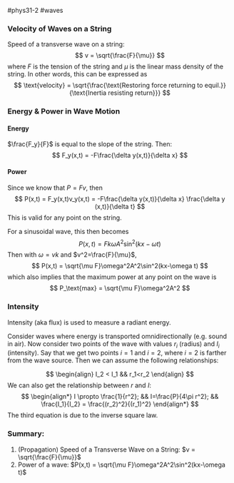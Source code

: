 #phys31-2 #waves 
### Velocity of Waves on a String
Speed of a transverse wave on a string:
$$
	v = \sqrt{\frac{F}{\mu}}
$$
where $F$ is the tension of the string and $\mu$ is the linear mass density of the string.
In other words, this can be expressed as
$$
\text{velocity} = \sqrt{\frac{\text{Restoring force returning to equil.}}{\text{Inertia resisting return}}}
$$
### Energy & Power in Wave Motion
#### Energy
$\frac{F_y}{F}$ is equal to the slope of the string. Then:
$$
F_y(x,t) = -F\frac{\delta y(x,t)}{\delta x}
$$
#### Power
Since we know that $P = Fv$, then
$$
P(x,t) = F_y(x,t)v_y(x,t) = -F\frac{\delta y(x,t)}{\delta x} \frac{\delta y (x,t)}{\delta t}
$$
This is valid for any point on the string.

For a sinusoidal wave, this then becomes
$$
P(x,t) = Fk\omega A^2\sin^2(kx-\omega t)
$$
Then with $\omega=vk$ and $v^2=\frac{F}{\mu}$,
$$
P(x,t) = \sqrt{\mu F}\omega^2A^2\sin^2(kx-\omega t)
$$
which also implies that the maximum power at any point on the wave is
$$
P_\text{max} = \sqrt{\mu F}\omega^2A^2
$$

### Intensity
Intensity (aka flux) is used to measure a radiant energy.

Consider waves where energy is transported omnidirectionally (e.g. sound in air).
Now consider two points of the wave with values $r_i$ (radius) and $I_i$ (intensity). Say that we get two points $i=1$ and $i=2$, where $i=2$ is farther from the wave source. Then we can assume the following relationships:

$$
\begin{align}
I_2 < I_1 && r_1<r_2
\end{align}
$$
We can also get the relationship between $r$ and $I$:
$$
\begin{align*}
I \propto \frac{1}{r^2}; && I=\frac{P}{4\pi r^2}; && \frac{I_1}{I_2} = \frac{(r_2)^2}{(r_1)^2}
\end{align*}
$$
The third equation is due to the inverse square law.

### Summary:
1. (Propagation) Speed of a Transverse Wave on a String: $v = \sqrt{\frac{F}{\mu}}$
2. Power of a wave: $P(x,t) = \sqrt{\mu F}\omega^2A^2\sin^2(kx-\omega t)$